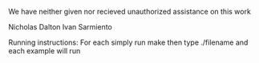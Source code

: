 We have neither given nor recieved unauthorized assistance on this work

Nicholas Dalton
Ivan Sarmiento

Running instructions:
For each simply run make
then type ./filename and each example will run
